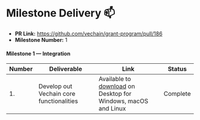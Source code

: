 # Milestone Delivery :mailbox:

* **PR Link:** https://github.com/vechain/grant-program/pull/186
* **Milestone Number:** 1

#### Milestone 1 — Integration

| Number | Deliverable | Link | Status |
|-|-|-|-|
| 1. | Develop out Vechain core functionalities | Available to [download](https://infinitywallet.io/download) on Desktop for Windows, macOS and Linux | Complete |


